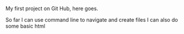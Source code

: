 My first project on Git Hub, here goes.

So far I can use command line to navigate and create files
I can also do some basic html
